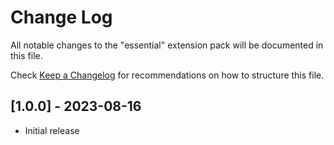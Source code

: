 # Change Log

All notable changes to the "essential" extension pack will be documented in this file.

Check [Keep a Changelog](http://keepachangelog.com/) for recommendations on how to structure this file.

## [1.0.0] - 2023-08-16
- Initial release
